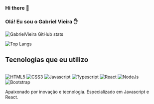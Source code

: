 ### Hi there 👋

### Olá! Eu sou o Gabriel Vieira ✋

![GabrielVieira GitHub stats](https://github-readme-stats.vercel.app/api?username=gabrielvieiratech&show_icons=true&theme=dracula)

![Top Langs](https://github-readme-stats.vercel.app/api/top-langs/?username=gabrielvieiratech&hide_progress=true)

## Tecnologias que eu utilizo

<div style="display:inline-block"> <br>
    <img src="https://img.shields.io/badge/HTML5-E34F26?style=for-the-badge&logo=html5&logoColor=white" alt="HTML5"/>
    <img src="https://img.shields.io/badge/CSS3-1572B6?style=for-the-badge&logo=css3&logoColor=white" alt="CSS3"/>
    <img src="https://img.shields.io/badge/JavaScript-323330?style=for-the-badge&logo=javascript&logoColor=F7DF1E" alt="Javascript"/>
    <img src="https://img.shields.io/badge/TypeScript-007ACC?style=for-the-badge&logo=typescript&logoColor=white" alt="Typescript"/>
    <img src="https://img.shields.io/badge/React-20232A?style=for-the-badge&logo=react&logoColor=61DAFB" alt="React"/>
    <img src="https://img.shields.io/badge/Node.js-43853D?style=for-the-badge&logo=node.js&logoColor=white" alt="NodeJs"/>
    <img src="https://img.shields.io/badge/Bootstrap-563D7C?style=for-the-badge&logo=bootstrap&logoColor=white" alt="Bootstrap"/>
</div><br>

Apaixonado por inovação e tecnologia. Especializado em Javascript e React.

